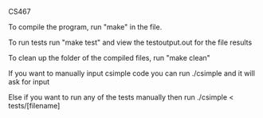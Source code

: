 CS467

To compile the program, run "make" in the file.

To run tests run "make test" and view the testoutput.out for the file results

To clean up the folder of the compiled files, run "make clean"

If you want to manually input csimple code you can run ./csimple and it will ask for input

Else if you want to run any of the tests manually then run ./csimple < tests/[filename]

